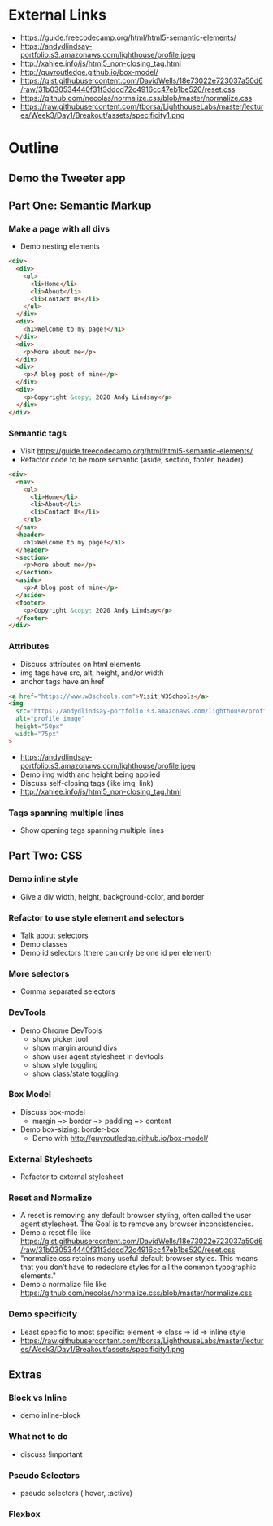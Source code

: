 # External Links

* https://guide.freecodecamp.org/html/html5-semantic-elements/
* https://andydlindsay-portfolio.s3.amazonaws.com/lighthouse/profile.jpeg
* http://xahlee.info/js/html5_non-closing_tag.html
* http://guyroutledge.github.io/box-model/
* https://gist.githubusercontent.com/DavidWells/18e73022e723037a50d6/raw/31b030534440f31f3ddcd72c4916cc47eb1be520/reset.css
* https://github.com/necolas/normalize.css/blob/master/normalize.css
* https://raw.githubusercontent.com/tborsa/LighthouseLabs/master/lectures/Week3/Day1/Breakout/assets/specificity1.png

# Outline

## Demo the Tweeter app

## Part One: Semantic Markup

### Make a page with all divs
* Demo nesting elements

```html
<div>
  <div>
    <ul>
      <li>Home</li>
      <li>About</li>
      <li>Contact Us</li>
    </ul>
  </div>
  <div>
    <h1>Welcome to my page!</h1>
  </div>
  <div>
    <p>More about me</p>
  </div>
  <div>
    <p>A blog post of mine</p>
  </div>
  <div>
    <p>Copyright &copy; 2020 Andy Lindsay</p>
  </div>
</div>
```

### Semantic tags
* Visit https://guide.freecodecamp.org/html/html5-semantic-elements/
* Refactor code to be more semantic (aside, section, footer, header)

```html
<div>
  <nav>
    <ul>
      <li>Home</li>
      <li>About</li>
      <li>Contact Us</li>
    </ul>
  </nav>
  <header>
    <h1>Welcome to my page!</h1>
  </header>
  <section>
    <p>More about me</p>
  </section>
  <aside>
    <p>A blog post of mine</p>
  </aside>
  <footer>
    <p>Copyright &copy; 2020 Andy Lindsay</p>
  </footer>
</div>
```

### Attributes
* Discuss attributes on html elements
* img tags have src, alt, height, and/or width
* anchor tags have an href

```html
<a href="https://www.w3schools.com">Visit W3Schools</a>
<img
  src="https://andydlindsay-portfolio.s3.amazonaws.com/lighthouse/profile.jpeg"
  alt="profile image"
  height="50px"
  width="75px"
>
```

* https://andydlindsay-portfolio.s3.amazonaws.com/lighthouse/profile.jpeg
* Demo img width and height being applied
* Discuss self-closing tags (like img, link)
* http://xahlee.info/js/html5_non-closing_tag.html

### Tags spanning multiple lines
* Show opening tags spanning multiple lines

## Part Two: CSS

### Demo inline style
* Give a div width, height, background-color, and border

### Refactor to use style element and selectors
* Talk about selectors
* Demo classes
* Demo id selectors (there can only be one id per element)

### More selectors
* Comma separated selectors

### DevTools
* Demo Chrome DevTools
  * show picker tool
  * show margin around divs
  * show user agent stylesheet in devtools
  * show style toggling
  * show class/state toggling

### Box Model
* Discuss box-model
  * margin ~> border ~> padding ~> content
* Demo box-sizing: border-box
  * Demo with http://guyroutledge.github.io/box-model/

### External Stylesheets
* Refactor to external stylesheet

### Reset and Normalize
* A reset is removing any default browser styling, often called the user agent stylesheet. The Goal is to remove any browser inconsistencies.
* Demo a reset file like https://gist.githubusercontent.com/DavidWells/18e73022e723037a50d6/raw/31b030534440f31f3ddcd72c4916cc47eb1be520/reset.css
* "normalize.css retains many useful default browser styles. This means that you don’t have to redeclare styles for all the common typographic elements."
* Demo a normalize file like https://github.com/necolas/normalize.css/blob/master/normalize.css
  
### Demo specificity
* Least specific to most specific: element => class => id => inline style
* https://raw.githubusercontent.com/tborsa/LighthouseLabs/master/lectures/Week3/Day1/Breakout/assets/specificity1.png

## Extras

### Block vs Inline
* demo inline-block

### What not to do
* discuss !important

### Pseudo Selectors
* pseudo selectors (:hover, :active)

### Flexbox
